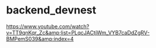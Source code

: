 # backend_devnest
https://www.youtube.com/watch?v=TT9qnKqr_Zc&amp;list=PLqcJACtjWm_VYB7caDdZgRV-BMPemS039&amp;index=4
